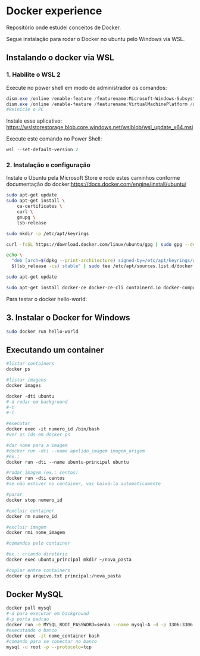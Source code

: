 # Docker experience

Repositório onde estudei conceitos de Docker. 

Segue instalação para rodar o Docker no ubuntu pelo Windows via WSL.

## Instalando o docker via WSL

### 1. Habilite o WSL 2

Execute no power shell em modo de administrador os comandos:

```powershell
dism.exe /online /enable-feature /featurename:Microsoft-Windows-Subsystem-Linux /all /norestart
dism.exe /online /enable-feature /featurename:VirtualMachinePlatform /all /norestart
#Reinicie o PC
```

Instale esse aplicativo: https://wslstorestorage.blob.core.windows.net/wslblob/wsl_update_x64.msi

Execute este comando no Power Shell:

```powershell
wsl --set-default-version 2
```

### 2. Instalação e configuração

Instale o Ubuntu pela Microsoft Store e rode estes caminhos conforme documentação do docker:https://docs.docker.com/engine/install/ubuntu/

```bash
sudo apt-get update
sudo apt-get install \
    ca-certificates \
    curl \
    gnupg \
    lsb-release
```

```bash
sudo mkdir -p /etc/apt/keyrings
```

```bash
curl -fsSL https://download.docker.com/linux/ubuntu/gpg | sudo gpg --dearmor -o /etc/apt/keyrings/docker.gpg
```

```bash
echo \
  "deb [arch=$(dpkg --print-architecture) signed-by=/etc/apt/keyrings/docker.gpg] https://download.docker.com/linux/ubuntu \
  $(lsb_release -cs) stable" | sudo tee /etc/apt/sources.list.d/docker.list > /dev/null
```

```bash
sudo apt-get update
```

```bash
sudo apt-get install docker-ce docker-ce-cli containerd.io docker-compose-plugin
```

Para testar o docker hello-world:

## 3. Instalar o Docker for Windows

````bash
sudo docker run hello-world
````

## Executando um container

```dockerfile
#listar containers
docker ps

#listar imagens
docker images

docker -dti ubuntu
#-d rodar em background
#-t 
#-i

#executar
docker exec -it numero_id /bin/bash
#ver os ids em docker ps

#dar nome para a imagem
#docker run -dti --name apelido_imagem imagem_origem
#ex.:
docker run -dti --name ubuntu-principal ubuntu

#rodar imagem (ex.: centos)
docker run -dti centos
#se não estiver no container, vai baixá-la automaticamente

#parar
docker stop numero_id

#excluir container
docker rm numero_id

#excluir imagem
docker rmi nome_imagem

#comandos pelo container

#ex.: criando diretório
docker exec ubuntu_principal mkdir ~/nova_pasta

#copiar entre containers
docker cp arquivo.txt principal:/nova_pasta

```

## Docker MySQL

```bash
docker pull mysql
#-d para executar em background
#-p porta padrao
docker run -e MYSQL_ROOT_PASSWORD=senha --name mysql-A -d -p 3306:3306 mysql
#executando o banco
docker exec -it nome_container bash
#comando para se conectar no banco
mysql -u root -p --protocolo=tcp

```